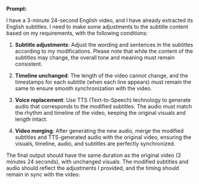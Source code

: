
**Prompt:**

I have a 3-minute 24-second English video, and I have already extracted its English subtitles. I need to make some adjustments to the subtitle content based on my requirements, with the following conditions:

1. **Subtitle adjustments**: Adjust the wording and sentences in the subtitles according to my modifications. Please note that while the content of the subtitles may change, the overall tone and meaning must remain consistent.

2. **Timeline unchanged**: The length of the video cannot change, and the timestamps for each subtitle (when each line appears) must remain the same to ensure smooth synchronization with the video.

3. **Voice replacement**: Use TTS (Text-to-Speech) technology to generate audio that corresponds to the modified subtitles. The audio must match the rhythm and timeline of the video, keeping the original visuals and length intact.

4. **Video merging**: After generating the new audio, merge the modified subtitles and TTS-generated audio with the original video, ensuring the visuals, timeline, audio, and subtitles are perfectly synchronized.

The final output should have the same duration as the original video (3 minutes 24 seconds), with unchanged visuals. The modified subtitles and audio should reflect the adjustments I provided, and the timing should remain in sync with the video.
